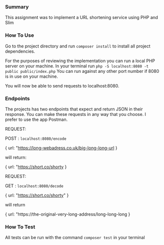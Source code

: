 ### Summary

This assignment was to implement a URL shortening service using PHP and Slim

### How To Use

Go to the project directory and run `composer install` to install all project dependencies.

For the purposes of reviewing the implementation you can run a local PHP server on your machine.
In your terminal run `php -S localhost:8080 -t public public/index.php`
You can run against any other port number if 8080 is in use on your machine.

You will now be able to send requests to localhost:8080.

### Endpoints

The projects has two endpoints that expect and return JSON in their response.
You can make these requests in any way that you choose. I prefer to use the app Postman. 

REQUEST:

POST : `localhost:8080/encode`

{
    url: "https://long-webadress.co.uk/big-long-long-url
}


will return:

{
    url: "https://short.co/shorty
}

REQUEST:

GET : `localhost:8080/decode`

{
    url: "https://short.co/shorty"
}

will return 

{
    url: "https://the-original-very-long-address/long-long-long
}

### How To Test
All tests can be run with the command `composer test` in your terminal

